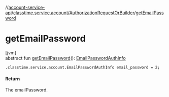 //[account-service-api](../../../index.md)/[classtime.service.account](../index.md)/[AuthorizationRequestOrBuilder](index.md)/[getEmailPassword](get-email-password.md)

# getEmailPassword

[jvm]\
abstract fun [getEmailPassword](get-email-password.md)(): [EmailPasswordAuthInfo](../-email-password-auth-info/index.md)

`.classtime.service.account.EmailPasswordAuthInfo email_password = 2;`

#### Return

The emailPassword.
